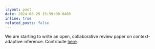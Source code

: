 ```yaml
---
layout: post
date: 2024-08-29 15:59:00-0400
inline: true
related_posts: false
---
```


We are starting to write an open, collaborative review paper on context-adaptive inference. Contribute [here](https://github.com/lengerichLab/context-review/).
